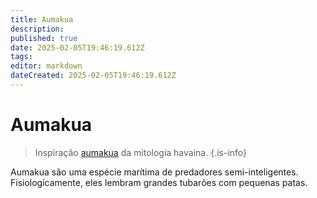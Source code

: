 ```yaml
---
title: Aumakua
description: 
published: true
date: 2025-02-05T19:46:19.612Z
tags: 
editor: markdown
dateCreated: 2025-02-05T19:46:19.612Z
---
```


# Aumakua
> Inspiração [aumakua](https://en.wikipedia.org/wiki/Aumakua) da mitologia havaina.
{.is-info}

Aumakua são uma espécie marítima de predadores semi-inteligentes. Fisiologicamente, eles lembram grandes tubarões com pequenas patas.